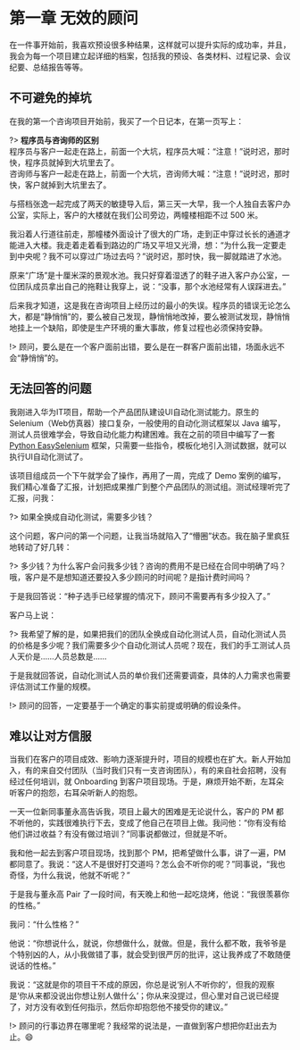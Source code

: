 # 第一章 无效的顾问

在一件事开始前，我喜欢预设很多种结果，这样就可以提升实际的成功率，并且，我会为每一个项目建立起详细的档案，包括我的预设、各类材料、过程记录、会议纪要、总结报告等等。

## 不可避免的掉坑

在我的第一个咨询项目开始前，我买了一个日记本，在第一页写上：

?> **程序员与咨询师的区别**<br>
程序员与客户一起走在路上，前面一个大坑，程序员大喊：“注意！”说时迟，那时快，程序员就掉到大坑里去了。<br>
咨询师与客户一起走在路上，前面一个大坑，咨询师大喊：“注意！”说时迟，那时快，客户就掉到大坑里去了。

与搭档张逸一起完成了两天的敏捷导入后，第三天一大早，我一个人独自去客户办公室，实际上，客户的大楼就在我们公司旁边，两幢楼相距不过 500 米。

我沿着人行道往前走，那幢楼外面设计了很大的广场，走到正中穿过长长的通道才能进入大楼。我走着走着看到路边的广场又平坦又光滑，想：“为什么我一定要走到中央呢？我不可以穿过广场过去吗？”说时迟，那时快，我一脚就踏进了水池。

原来“广场”是十厘米深的景观水池。我只好穿着湿透了的鞋子进入客户办公室，一位团队成员拿出自己的拖鞋让我穿上，说：“没事，那个水池经常有人误踩进去。”

后来我才知道，这是我在咨询项目上经历过的最小的失误。程序员的错误无论怎么大，都是“静悄悄”的，要么被自己发现，静悄悄地改掉，要么被测试发现，静悄悄地挂上一个缺陷，即使是生产环境的重大事故，修复过程也必须保持安静。

!> 顾问，要么是在一个客户面前出错，要么是在一群客户面前出错，场面永远不会“静悄悄”的。

## 无法回答的问题

我刚进入华为IT项目，帮助一个产品团队建设UI自动化测试能力。原生的 Selenium（Web仿真器）接口复杂，一般使用的自动化测试框架以 Java 编写，测试人员很难学会，导致自动化能力构建困难。我在之前的项目中编写了一套 [Python EasySelenium](https://github.com/RCFans/easy-selenium) 框架，只需要一些指令，模板化地引入测试数据，就可以执行UI自动化测试了。

该项目组成员一个下午就学会了操作，再用了一周，完成了 Demo 案例的编写，我们精心准备了汇报，计划把成果推广到整个产品团队的测试组。测试经理听完了汇报，问我：

?> 如果全换成自动化测试，需要多少钱？

这个问题，客户问的第一个问题，让我当场就陷入了“懵圈”状态。我在脑子里疯狂地转动了好几转：

?> 多少钱？为什么客户会问我多少钱？咨询的费用不是已经在合同中明确了吗？哦，客户是不是想知道还要投入多少顾问的时间呢？是指计费时间吗？

于是我回答说：“种子选手已经掌握的情况下，顾问不需要再有多少投入了。”

客户马上说：

?> 我希望了解的是，如果把我们的团队全换成自动化测试人员，自动化测试人员的价格是多少呢？我们需要多少个自动化测试人员呢？现在，我们的手工测试人员人天价是……人员总数是……

于是我就回答说，自动化测试人员的单价我们还需要调查，具体的人力需求也需要评估测试工作量的规模。

!> 顾问的回答，一定要基于一个确定的事实前提或明确的假设条件。

## 难以让对方信服

当我们在客户的项目成效、影响力逐渐提升时，项目的规模也在扩大。新人开始加入，有的来自交付团队（当时我们只有一支咨询团队），有的来自社会招聘，没有经过任何培训，就 Onboarding 到客户项目现场。于是，麻烦开始不断，左耳朵听客户的抱怨，右耳朵听新人的抱怨。

一天一位新同事董永高告诉我，项目上最大的困难是无论说什么，客户的 PM 都不听他的，实践很难执行下去，变成了他自己在项目上做。我问他：“你有没有给他们讲过收益？有没有做过培训？”同事说都做过，但就是不听。

我和他一起去到客户项目现场，找到那个 PM，把希望做什么事，讲了一遍，PM 都同意了。我说：“这人不是很好打交道吗？怎么会不听你的呢？”同事说，“我也奇怪，为什么我说，他就不听呢？”

于是我与董永高 Pair 了一段时间，有天晚上和他一起吃烧烤，他说：“我很羡慕你的性格。”

我问：“什么性格？”

他说：“你想说什么，就说，你想做什么，就做。但是，我什么都不敢，我爷爷是个特别凶的人，从小我做错了事，就会受到很严厉的批评，这让我养成了不敢随便说话的性格。”

我说：“这就是你的项目干不成的原因，你总是说‘别人不听你的’，但我的观察是‘你从来都没说出你想让别人做什么’；你从来没提过，但心里对自己说已经提了，对方没有收到任何指示，然后你却抱怨他不接受你的建议。”

!> 顾问的行事边界在哪里呢？我经常的说法是，一直做到客户想把你赶出去为止。:smile:
